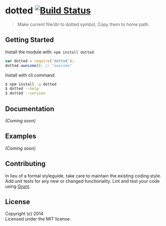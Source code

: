 # dotted [![Build Status](https://secure.travis-ci.org/ragingwind/dotted.png?branch=master)](http://travis-ci.org/ragingwind/dotted)

> Make current file/dir to dotted symbol, Copy them to home path.


## Getting Started

Install the module with: `npm install dotted`

```js
var dotted = require('dotted');
dotted.awesome(); // "awesome"
```

Install with cli command

```sh
$ npm install -g dotted
$ dotted --help
$ dotted --version
```




## Documentation

_(Coming soon)_


## Examples

_(Coming soon)_


## Contributing

In lieu of a formal styleguide, take care to maintain the existing coding style. Add unit tests for any new or changed functionality. Lint and test your code using [Grunt](http://gruntjs.com).


## License

Copyright (c) 2014   
Licensed under the MIT license.
